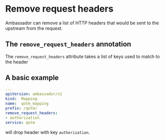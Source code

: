 # Remove request headers

Ambassador can remove a list of HTTP headers that would be sent to the upstream from the request.

## The `remove_request_headers` annotation

The `remove_request_headers` attribute takes a list of keys used to match to the header

## A basic example

```yaml
---
apiVersion: ambassador/v1
kind:  Mapping
name:  qotm_mapping
prefix: /qotm/
remove_request_headers:
- authorization
service: qotm
```

will drop header with key `authorization`.
